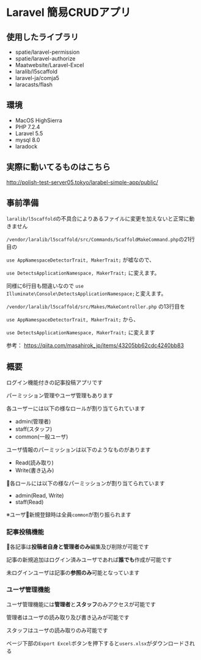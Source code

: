 # Laravel 簡易CRUDアプリ

## 使用したライブラリ
- spatie/laravel-permission
- spatie/laravel-authorize
- Maatwebsite/Laravel-Excel
- laralib/l5scaffold
- laravel-ja/comja5
- laracasts/flash

## 環境
- MacOS HighSierra
- PHP 7.2.4
- Laravel 5.5
- mysql 8.0
- laradock

## 実際に動いてるものはこちら

http://polish-test-server05.tokyo/larabel-simple-app/public/

## 事前準備

`laralib/l5scaffold`の不具合によりあるファイルに変更を加えないと正常に動きません

``/vendor/laralib/l5scaffold/src/Commands/ScaffoldMakeCommand.php``
​の21行目の

``use AppNamespaceDetectorTrait, MakerTrait;``
が嘘なので、

``use DetectsApplicationNamespace​, MakerTrait;``
に変えます。

同様に6行目も間違いなので
``use Illuminate\Console\DetectsApplicationNamespace;​``
と変えます。

``/vendor/laralib/l5scaffold/src/Makes/MakeController.php``
の13行目を

``use AppNamespaceDetectorTrait, MakerTrait;``
から、

``use DetectsApplicationNamespace​, MakerTrait;``
に変えます

参考：
https://qiita.com/masahirok_jp/items/43205bb62cdc4240bb83

## 概要
ログイン機能付きの記事投稿アプリです 

パーミッション管理やユーザ管理もあります

各ユーザーには以下の様なロールが割り当てられています
- admin(管理者)
- staff(スタッフ)
- common(一般ユーザ)
  
ユーザ情報のパーミッションは以下のようなものがあります
- Read(読み取り)
- Write(書き込み)

各ロールには以下の様なパーミッションが割り当てられています
- admin(Read, Write)
- staff(Read)

※ユーザ新規登録時は全員`common`が割り振られます

### 記事投稿機能
各記事は**投稿者自身と管理者のみ**編集及び削除が可能です

記事の新規追加はログイン済みユーザであれば**誰でも**作成が可能です

未ログインユーザは記事の**参照のみ**可能となっています

### ユーザ管理機能
ユーザ管理機能には**管理者**と**スタッフ**のみアクセスが可能です

管理者はユーザの読み取り及び書き込みが可能です

スタッフはユーザの読み取りのみ可能です

ページ下部の`Export Excel`ボタンを押下すると`users.xlsx`がダウンロードされる



